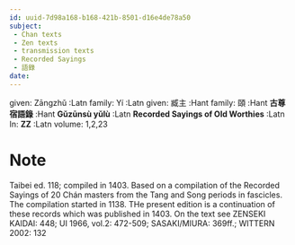 ```yaml
---
id: uuid-7d98a168-b168-421b-8501-d16e4de78a50
subject: 
 - Chan texts
 - Zen texts
 - transmission texts
 - Recorded Sayings
 - 語錄
date: 
---
```


given: Zāngzhǔ :Latn
family: Yí :Latn
given: 臧主 :Hant
family: 頤 :Hant
**古尊宿語錄** :Hant
**Gǔzūnsù yǔlù** :Latn
**Recorded Sayings of Old Worthies** :Latn
In: 
**ZZ** :Latn
volume: 1,2,23
# Note
Taibei ed. 118; compiled in 1403. Based on a compilation of the Recorded Sayings of 20 Chán masters from the Tang and Song periods in fascicles. The compilation started in 1138. THe present edition is a continuation of these records which was published in 1403. On the text see ZENSEKI KAIDAI: 448; UI 1966, vol.2: 472-509; SASAKI/MIURA: 369ff.; WITTERN 2002: 132